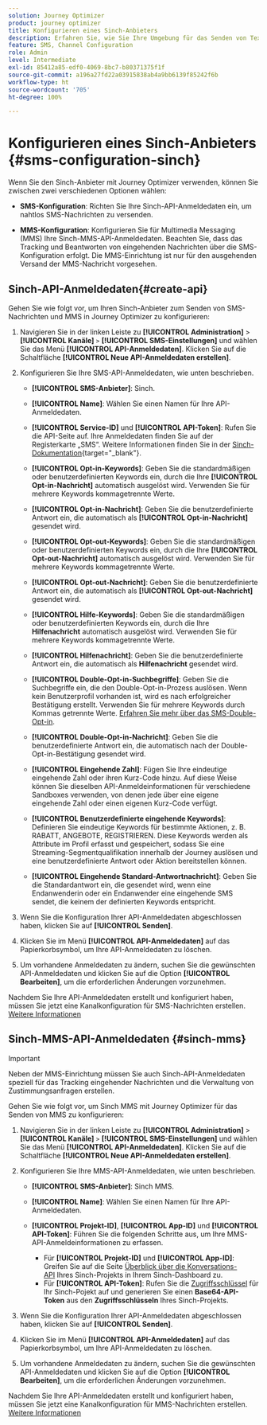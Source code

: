 ```yaml
---
solution: Journey Optimizer
product: journey optimizer
title: Konfigurieren eines Sinch-Anbieters
description: Erfahren Sie, wie Sie Ihre Umgebung für das Senden von Textnachrichten mit Journey Optimizer mit Sinch konfigurieren.
feature: SMS, Channel Configuration
role: Admin
level: Intermediate
exl-id: 85412a85-edf0-4069-8bc7-b80371375f1f
source-git-commit: a196a27fd22a03915838ab4a9bb6139f85242f6b
workflow-type: ht
source-wordcount: '705'
ht-degree: 100%

---
```


# Konfigurieren eines Sinch-Anbieters {#sms-configuration-sinch}

Wenn Sie den Sinch-Anbieter mit Journey Optimizer verwenden, können Sie zwischen zwei verschiedenen Optionen wählen:

* **SMS-Konfiguration**: Richten Sie Ihre Sinch-API-Anmeldedaten ein, um nahtlos SMS-Nachrichten zu versenden.

* **MMS-Konfiguration**: Konfigurieren Sie für Multimedia Messaging (MMS) Ihre Sinch-MMS-API-Anmeldedaten. Beachten Sie, dass das Tracking und Beantworten von eingehenden Nachrichten über die SMS-Konfiguration erfolgt. Die MMS-Einrichtung ist nur für den ausgehenden Versand der MMS-Nachricht vorgesehen.

## Sinch-API-Anmeldedaten{#create-api}

Gehen Sie wie folgt vor, um Ihren Sinch-Anbieter zum Senden von SMS-Nachrichten und MMS in Journey Optimizer zu konfigurieren:

1. Navigieren Sie in der linken Leiste zu **[!UICONTROL Administration]** > **[!UICONTROL Kanäle]** `>` **[!UICONTROL SMS-Einstellungen]** und wählen Sie das Menü **[!UICONTROL API-Anmeldedaten]**. Klicken Sie auf die Schaltfläche **[!UICONTROL Neue API-Anmeldedaten erstellen]**.

1. Konfigurieren Sie Ihre SMS-API-Anmeldedaten, wie unten beschrieben.

   * **[!UICONTROL SMS-Anbieter]**: Sinch.

   * **[!UICONTROL Name]**: Wählen Sie einen Namen für Ihre API-Anmeldedaten.

   * **[!UICONTROL Service-ID]** und **[!UICONTROL API-Token]**: Rufen Sie die API-Seite auf. Ihre Anmeldedaten finden Sie auf der Registerkarte „SMS“. Weitere Informationen finden Sie in der [Sinch-Dokumentation](https://developers.sinch.com/docs/sms/getting-started/){target="_blank"}.

   * **[!UICONTROL Opt-in-Keywords]**: Geben Sie die standardmäßigen oder benutzerdefinierten Keywords ein, durch die Ihre **[!UICONTROL Opt-in-Nachricht]** automatisch ausgelöst wird. Verwenden Sie für mehrere Keywords kommagetrennte Werte.

   * **[!UICONTROL Opt-in-Nachricht]**: Geben Sie die benutzerdefinierte Antwort ein, die automatisch als **[!UICONTROL Opt-in-Nachricht]** gesendet wird.

   * **[!UICONTROL Opt-out-Keywords]**: Geben Sie die standardmäßigen oder benutzerdefinierten Keywords ein, durch die Ihre **[!UICONTROL Opt-out-Nachricht]** automatisch ausgelöst wird. Verwenden Sie für mehrere Keywords kommagetrennte Werte.

   * **[!UICONTROL Opt-out-Nachricht]**: Geben Sie die benutzerdefinierte Antwort ein, die automatisch als **[!UICONTROL Opt-out-Nachricht]** gesendet wird.

   * **[!UICONTROL Hilfe-Keywords]**: Geben Sie die standardmäßigen oder benutzerdefinierten Keywords ein, durch die Ihre **Hilfenachricht** automatisch ausgelöst wird. Verwenden Sie für mehrere Keywords kommagetrennte Werte.

   * **[!UICONTROL Hilfenachricht]**: Geben Sie die benutzerdefinierte Antwort ein, die automatisch als **Hilfenachricht** gesendet wird.

   * **[!UICONTROL Double-Opt-in-Suchbegriffe]**: Geben Sie die Suchbegriffe ein, die den Double-Opt-in-Prozess auslösen. Wenn kein Benutzerprofil vorhanden ist, wird es nach erfolgreicher Bestätigung erstellt. Verwenden Sie für mehrere Keywords durch Kommas getrennte Werte. [Erfahren Sie mehr über das SMS-Double-Opt-in](https://video.tv.adobe.com/v/3427129/?learn=on).

   * **[!UICONTROL Double-Opt-in-Nachricht]**: Geben Sie die benutzerdefinierte Antwort ein, die automatisch nach der Double-Opt-in-Bestätigung gesendet wird.

   * **[!UICONTROL Eingehende Zahl]**: Fügen Sie Ihre eindeutige eingehende Zahl oder ihren Kurz-Code hinzu. Auf diese Weise können Sie dieselben API-Anmeldeinformationen für verschiedene Sandboxes verwenden, von denen jede über eine eigene eingehende Zahl oder einen eigenen Kurz-Code verfügt.

   * **[!UICONTROL Benutzerdefinierte eingehende Keywords]**: Definieren Sie eindeutige Keywords für bestimmte Aktionen, z. B. RABATT, ANGEBOTE, REGISTRIEREN. Diese Keywords werden als Attribute im Profil erfasst und gespeichert, sodass Sie eine Streaming-Segmentqualifikation innerhalb der Journey auslösen und eine benutzerdefinierte Antwort oder Aktion bereitstellen können.

   * **[!UICONTROL Eingehende Standard-Antwortnachricht]**: Geben Sie die Standardantwort ein, die gesendet wird, wenn eine Endanwenderin oder ein Endanwender eine eingehende SMS sendet, die keinem der definierten Keywords entspricht.

1. Wenn Sie die Konfiguration Ihrer API-Anmeldedaten abgeschlossen haben, klicken Sie auf **[!UICONTROL Senden]**.

1. Klicken Sie im Menü **[!UICONTROL API-Anmeldedaten]** auf das Papierkorbsymbol, um Ihre API-Anmeldedaten zu löschen.

1. Um vorhandene Anmeldedaten zu ändern, suchen Sie die gewünschten API-Anmeldedaten und klicken Sie auf die Option **[!UICONTROL Bearbeiten]**, um die erforderlichen Änderungen vorzunehmen.

Nachdem Sie Ihre API-Anmeldedaten erstellt und konfiguriert haben, müssen Sie jetzt eine Kanalkonfiguration für SMS-Nachrichten erstellen.  [Weitere Informationen](sms-configuration-surface.md)

## Sinch-MMS-API-Anmeldedaten {#sinch-mms}

>[!IMPORTANT]
>
> Neben der MMS-Einrichtung müssen Sie auch Sinch-API-Anmeldedaten speziell für das Tracking eingehender Nachrichten und die Verwaltung von Zustimmungsanfragen erstellen.

Gehen Sie wie folgt vor, um Sinch MMS mit Journey Optimizer für das Senden von MMS zu konfigurieren:

1. Navigieren Sie in der linken Leiste zu **[!UICONTROL Administration]** > **[!UICONTROL Kanäle]** `>` **[!UICONTROL SMS-Einstellungen]** und wählen Sie das Menü **[!UICONTROL API-Anmeldedaten]**. Klicken Sie auf die Schaltfläche **[!UICONTROL Neue API-Anmeldedaten erstellen]**.

1. Konfigurieren Sie Ihre MMS-API-Anmeldedaten, wie unten beschrieben.

   * **[!UICONTROL SMS-Anbieter]**: Sinch MMS.

   * **[!UICONTROL Name]**: Wählen Sie einen Namen für Ihre API-Anmeldedaten.

   * **[!UICONTROL Projekt-ID]**, **[!UICONTROL App-ID]** und **[!UICONTROL API-Token]**: Führen Sie die folgenden Schritte aus, um Ihre MMS-API-Anmeldeinformationen zu erfassen.

      * Für **[!UICONTROL Projekt-ID]** und **[!UICONTROL App-ID]**: Greifen Sie auf die Seite [Überblick über die Konversations-API](https://dashboard.sinch.com/convapi/overview) Ihres Sinch-Projekts in Ihrem Sinch-Dashboard zu.
      * Für **[!UICONTROL API-Token]**: Rufen Sie die [Zugriffsschlüssel](https://community.sinch.com/t5/Customer-Dashboard/Sinch-Access-Keys/ta-p/12638) für Ihr Sinch-Pojekt auf und generieren Sie einen **Base64-API-Token** aus den **Zugriffsschlüsseln** Ihres Sinch-Projekts.

1. Wenn Sie die Konfiguration Ihrer API-Anmeldedaten abgeschlossen haben, klicken Sie auf **[!UICONTROL Senden]**.

1. Klicken Sie im Menü **[!UICONTROL API-Anmeldedaten]** auf das Papierkorbsymbol, um Ihre API-Anmeldedaten zu löschen.

1. Um vorhandene Anmeldedaten zu ändern, suchen Sie die gewünschten API-Anmeldedaten und klicken Sie auf die Option **[!UICONTROL Bearbeiten]**, um die erforderlichen Änderungen vorzunehmen.

Nachdem Sie Ihre API-Anmeldedaten erstellt und konfiguriert haben, müssen Sie jetzt eine Kanalkonfiguration für MMS-Nachrichten erstellen.  [Weitere Informationen](sms-configuration-surface.md)
